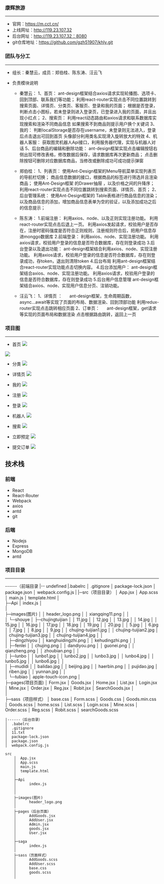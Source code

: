 ### 康辉旅游
---

* 官网：https://m.cct.cn/
* 上线网址：http://119.23.107.32
* 后台网址：http://119.23.107.32：8080
* git仓库地址：https://github.com/gzh51907/khly.git



### 团队与分工
---

* 组长：秦慧云，成员：郑伯桂、陈东涛、汪云飞

* 负责模块说明
    * 秦慧云：
        1、首页：
            ant-design框架结合axios请求实现轮播图、选项卡、回到顶部、联系我们等功能；
            利用react-router实现点击不同位置跳转到搜索页面、详情页、分类页、客服页、登录和我的页面；
            根据是否登录，判断点击小图标，若未登录则进入登录页，已登录进入我的页面，并且出现小红点；
        2、搜索页：
            利用react动态路由和axios请求和联系数据库实现搜索和渲染不同商品信息
            如果搜索不到商品则提示用户换个关键词
        3、我的：
            判断localStorage是否存在username，未登录则无法进入，登录后点击退出可回到首页
            头像部分利用类名实现滑入旋转放大的特效
        4、机器人客服：
            获取图灵机器人Api接口，利用服务器代理，实现与机器人对话
        5、后台商品的编辑和删除功能：
            ant-design框架实现点击编辑按钮右侧出现可修改表格，修改数据后保存，请求数据库再次更新商品；
            点击删除按钮可删除对应数据库商品，当修改或删除成功可成功提示弹窗

    * 郑伯桂：
        1、列表页：
            使用Ant-Design框架的Menu导航菜单实现列表页的导航栏切换；
            商品信息数据的接口，根据商品的标签进行筛选并且渲染商品；
            使用Ant-Design框架 的Drawer抽屉 ，以及价格之间的升降序；
            利用react-router实现点击不同位置跳转到搜索页面、详情页、首页；
        2、后台管理系统：
            使用Ant-Design框架的 Table表格进行商品信息的渲染；
            以及商品信息的添加，增加商品信息表单为空的验证，以及添加成功之后的信息提示；

    * 陈东涛：
        1.前端注册：
            利用axios、node、以及正则实现注册功能。
            利用react-router实现点击后退上一页。
            利用axios发起请求，校验用户是否存在，注册时密码强度是否符合正则规则，注册规则符合后，把用户信息存进monggo数据库
        2.前端登录：
            利用axios、node、实现注册功能。
            利用axios请求，校验用户登录的信息是否符合数据库，存在则登录成功
        3.后台登录以及退出功能：
            ant-design框架结合利用axios、node、实现注册功能。
            利用axios请求，校验用户登录的信息是否符合数据库，存在则登录成功，存token，退出则清除token
        4.后台布局
            利用ant-design框架结合react-router实现功能点击切换内容。
        4.后台添加用户：
            ant-design框架结合axios、node、实现注册功能。
            利用axios请求，校验用户登录的信息是否符合数据库，存在则登录成功
        5.后台用户信息管理
            ant-design框架结合axios、node、实现用户信息分页、注销功能。

    * 汪云飞：
        1、详情页 ：
            ant-design框架，生命周期函数，async...await等实现了页面的布局、数据渲染、回到顶部功能
            利用redux-router实现点击跳转相应页面
        2、订单页：
            ant-design框架，get请求等实现的页面布局和数据渲染
            点击根据路由跳转，返回上一页


### 项目图
---

* 首页
![](./img/shouye1.png) 

![](./img/shouye2.png)

* 分类
![](./img/list.png) 

* 详情页
![](./img/xiangqing.png) 

* 我的
![](./img/mine.png) 

* 注册
![](./img/reg.png) 

* 登录
![](./img/login.png) 

* 机器人
![](./img/robit.png) 

* 搜索
![](./img/search.png) 

* 立即预定
![](./img/yuding.png) 

* 提交订单
![](./img/tijiao.png) 


## 技术栈

### 前端
* React
* React-Router
* Webpack
* axios
* antd
* git

### 后端
* Nodejs
* Express
* MongoDB
* antd


### 项目目录
---
------（前端目录
|-- undefined
|.babelrc
│  .gitignore
│  package-lock.json
│  package.json
│  webpack.config.js
|
    |─src（项目目录）
    │  App.jsx
    │  App.scss
    │  main.js
    │  template.html
    │  
    ├─Api
    │      index.js
    │      
    │      
    ├─images(图片)
    │  │  header_logo.png
    │  │  xiangqing11.png
    │  │  
    │  └─shouye
    │      ├─chujingtuijian
    │      │      11.jpg
    │      │      12.jpg
    │      │      13.jpg
    │      │      14.jpg
    │      │      15.jpg
    │      │      16.jpg
    │      │      17.jpg
    │      │      18.jpg
    │      │      19.jpg
    │      │      20.jpg
    │      │      5.jpg
    │      │      6.jpg
    │      │      7.jpg
    │      │      8.jpg
    │      │      9.jpg
    │      │      chujing-tuijian1.jpg
    │      │      chujing-tuijian2.jpg
    │      │      chujing-tuijian3.jpg
    │      │      chujing-tuijian4.jpg
    │      │      
    │      ├─dingzhiyou
    │      │      kanghuidingzhi.png
    │      │      kehudingzhi.png
    │      │      
    │      ├─fenlei
    │      │      chujing.png
    │      │      dandiyou.png
    │      │      guonei.png
    │      │      qianzheng.png
    │      │      zhoubian.png
    │      │      
    │      ├─lunbo
    │      │      lunbo1.jpg
    │      │      lunbo2.jpg
    │      │      lunbo3.jpg
    │      │      lunbo4.jpg
    │      │      lunbo5.jpg
    │      │      lunbo6.jpg
    │      │      
    │      ├─mudidi
    │      │      balidao.jpg
    │      │      beijing.jpg
    │      │      haerbin.png
    │      │      pujidao.jpg
    │      │      riben.jpg
    │      │      yunnan.jpg
    │      │      
    │      └─tubiao
    │              apple-touch-icon.png
    │              
    ├─pages(项目页面)
    │      Form.jsx
    │      Goods.jsx
    │      Home.jsx
    │      List.jsx
    │      Login.jsx
    │      Mine.jsx
    │      Order.jsx
    │      Reg.jsx
    │      Robit.jsx
    │      SearchGoods.jsx
    │      
    │      
    ├─sass（项目样式）
    │      base.css
    │      Form.scss
    │      Goods.css
    │      Goods.min.css
    │      Goods.scss
    │      home.scss
    │      List.scss
    │      Login.scss
    │      Mine.scss
    │      Order.scss
    │      Reg.scss
    │      Robit.scss
    │      searchGoods.scss
    
    |------（后台目录）
    │  .babelrc
    │  .gitignore
    │  11.txt
    │  package-lock.json
    │  package.json
    │  webpack.config.js   

    src
        │  App.jsx
        │  App.scss
        │  main.js
        │  template.html
        │  
        ├─Api
        │      index.js
        │      
        │      
        ├─images(图片)
        │      header_logo.png
        │      
        ├─pages（后台页面）
        │      AddGoods.jsx
        │      AddUser.jsx
        │      Admin.jsx
        │      goods.jsx
        │      User.jsx
        │      
        ├─saga
        │      index.js
        │      
        ├─sass（页面样式）
        │      AddGoods.scss
        │      AddUser.scss
        │      base.css
        │      goods.scss
        │      
                
